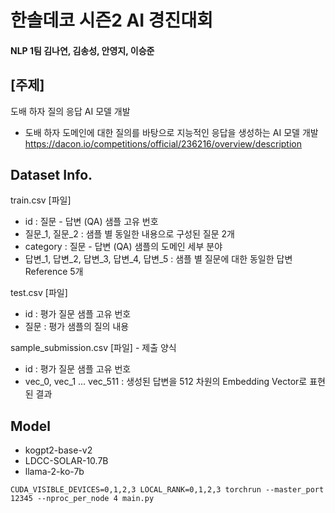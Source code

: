 # 한솔데코 시즌2 AI 경진대회
#### NLP 1팀 김나연, 김송성, 안영지, 이승준
## [주제]
도배 하자 질의 응답 AI 모델 개발
- 도배 하자 도메인에 대한 질의를 바탕으로 지능적인 응답을 생성하는 AI 모델 개발
https://dacon.io/competitions/official/236216/overview/description

## Dataset Info.

train.csv [파일]   
- id : 질문 - 답변 (QA) 샘플 고유 번호  
- 질문_1, 질문_2 : 샘플 별 동일한 내용으로 구성된 질문 2개  
- category : 질문 - 답변 (QA) 샘플의 도메인 세부 분야  
- 답변_1, 답변_2, 답변_3, 답변_4, 답변_5 : 샘플 별 질문에 대한 동일한 답변 Reference 5개   


test.csv [파일]  
- id : 평가 질문 샘플 고유 번호  
- 질문 : 평가 샘플의 질의 내용  


sample_submission.csv [파일] - 제출 양식  
- id : 평가 질문 샘플 고유 번호  
- vec_0, vec_1 ... vec_511 : 생성된 답변을 512 차원의 Embedding Vector로 표현된 결과  


## Model
- kogpt2-base-v2
- LDCC-SOLAR-10.7B
- llama-2-ko-7b

```
CUDA_VISIBLE_DEVICES=0,1,2,3 LOCAL_RANK=0,1,2,3 torchrun --master_port 12345 --nproc_per_node 4 main.py
```

